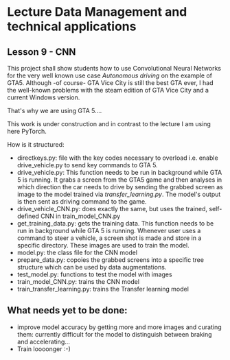 # Lecture Data Management and technical applications

## Lesson 9 - CNN

This project shall show students how to use Convolutional Neural Networks for the very well known use case *Autonomous driving* on the example of GTA5.
Although -of course- GTA Vice City is still the best GTA ever, I had the well-known problems with the steam edition of GTA Vice City and a current Windows version.

That's why we are using GTA 5....

This work is under construction and in contrast to the lecture I am using here PyTorch.

How is it structured:
* directkeys.py: file with the key codes necessary to overload i.e. enable drive_vehicle.py to send key commands to GTA 5.
* drive_vehicle.py: This function needs to be run in background while GTA 5 is running. It grabs a screen from the GTA5 game and then analyses in which direction the car needs to drive by sending the grabbed screen as image to the model trained via *transfer_learning.py*. The model's output is then sent as driving command to the game.
* drive_vehicle_CNN.py: does exactly the same, but uses the trained, self-defined CNN in train_model_CNN.py
* get_training_data.py: gets the training data. This function needs to be run in background while GTA 5 is running. Whenever user uses a command to steer a vehicle, a screen shot is made and store in a specific directory. These images are used to train the model.
* model.py: the class file for the CNN model
* prepare_data.py: copoies the grabbed screens into a specific tree structure which can be used by data augmentations.
* test_model.py: functions to test the model with images 
* train_model_CNN.py: trains the CNN model
* train_transfer_learning.py: trains the Transfer learning model

## What needs yet to be done:
* improve model accuracy by getting more and more images and curating them: currently difficult for the model to distinguish between braking and accelerating...
* Train loooonger :-)
